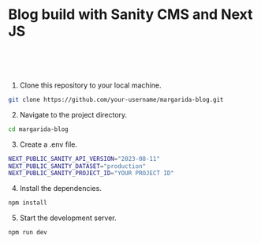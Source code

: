 # Blog build with Sanity CMS and Next JS
<br><br><br>

1. Clone this repository to your local machine.

```bash
git clone https://github.com/your-username/margarida-blog.git
```

2. Navigate to the project directory.

```bash
cd margarida-blog
```

3. Create a .env file.

```bash
NEXT_PUBLIC_SANITY_API_VERSION="2023-08-11"
NEXT_PUBLIC_SANITY_DATASET="production"
NEXT_PUBLIC_SANITY_PROJECT_ID="YOUR PROJECT ID"
```

4. Install the dependencies.

```bash
npm install
```

5. Start the development server.
```bash
npm run dev
```


